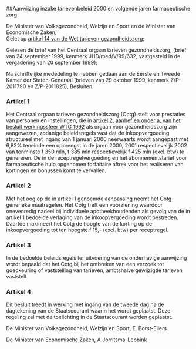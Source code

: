 <meta http-equiv='Content-Type' content='text/html; charset=utf-8' />

##Aanwijzing inzake tarievenbeleid 2000 en volgende jaren farmaceutische zorg

De Minister van Volksgezondheid, Welzijn en Sport en de Minister van Economische Zaken;  
Gelet op [artikel 14 van de Wet tarieven gezondheidszorg](../../../../../../../../../../../wet/wet/tarieven/gezondheidszorg/BWBR0003356/README.md);

Gelezen de brief van het Centraal orgaan tarieven gezondheidszorg, (brief van 24 september 1999, kenmerk JHD/med/V/99/632, vastgesteld in de vergadering van 20 september 1999);

Na schriftelijke mededeling te hebben gedaan aan de Eerste en Tweede Kamer der Staten-Generaal (brieven van 29 oktober 1999, kenmerk Z/P-2011790 en Z/P-2011825),
Besluiten:     

### Artikel  1  

Het Centraal orgaan tarieven gezondheidszorg (Cotg) stelt voor prestaties van personen en instellingen, die in [artikel 2](../../../../../../../../../../../AMvB/besluit/werkingssfeer/wtg/1992/BWBR0005342/README.md), [aanhef en onder a, van het besluit werkingssfeer WTG 1992](../../../../../../../../../../../AMvB/besluit/werkingssfeer/wtg/1992/BWBR0005342/README.md) als orgaan voor gezondheidszorg zijn aangewezen, zodanige beleidsregels vast dat de inkoopvergoeding structureel met ingang van 1 januari 2000 neerwaarts wordt aangepast met 6,82% teneinde een opbrengst in de jaren 2000, 2001 respectievelijk 2002 van tenminste f 350 mln, f 385 mln respectievelijk f 425 mln (excl. btw) te genereren. De in de receptregelvergoeding en het abonnementstarief voor farmaceutische hulp opgenomen forfaitaire aftrek voor het realiseren van kortingen en bonussen komt te vervallen.  

### Artikel  2  

Met het oog op de in artikel 1 genoemde aanpassing neemt het Cotg generieke maatregelen. Het Cotg treft een voorziening waardoor onevenredig nadeel bij individuele apotheekhoudenden als gevolg van de in artikel 1 bedoelde verlaging van de inkoopvergoeding wordt bestreden. Daartoe maximeert het Cotg de hoogte van de korting op de inkoopvergoeding tot ten hoogste f 15,- (excl. btw) per receptregel.  

### Artikel  3  

In de bedoelde beleidsregels ter uitvoering van de onderhavige aanwijzing wordt bepaald dat het Cotg bij het ontbreken van een verzoek tot goedkeuring of vaststelling van tarieven, ambtshalve gewijzigde tarieven vaststelt.  

### Artikel  4  

Dit besluit treedt in werking met ingang van de tweede dag na de dagtekening van de Staatscourant waarin het wordt geplaatst. 
Deze regeling zal met de toelichting in de Staatscourant worden geplaatst.   

De 
Minister van Volksgezondheid, Welzijn en Sport, 
E. Borst-Eilers  

De 
Minister van Economische Zaken,
A.Jorritsma-Lebbink    

